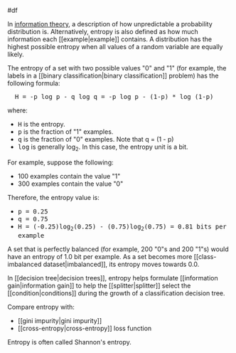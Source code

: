 #df

In
<a href="https://wikipedia.org/wiki/Information_theory" target="T">
information theory</a>,
a description of how unpredictable a probability
distribution is. Alternatively, entropy is also defined as how much
information each [[example|example]] contains. A distribution has
the highest possible entropy when all values of a random variable are
equally likely.

The entropy of a set with two possible values &quot;0&quot; and &quot;1&quot; (for example,
the labels in a [[binary classification|binary classification]] problem)
has the following formula:

<tt>
&nbsp;&nbsp;H = -p log p - q log q = -p log p - (1-p) * log (1-p)
</tt>

where:

<ul>
<li><tt>H</tt> is the entropy.</li>
<li><tt>p</tt> is the fraction of &quot;1&quot; examples.</li>
<li><tt>q</tt> is the fraction of &quot;0&quot; examples. Note that q = (1 - p)</li>
<li><tt>log</tt> is generally log<sub>2</sub>. In this case, the entropy
unit is a bit.</li>
</ul>

For example, suppose the following:

<ul>
<li>100 examples contain the value &quot;1&quot;</li>
<li>300 examples contain the value &quot;0&quot;</li>
</ul>

Therefore, the entropy value is:

<ul>
  <li><tt>p = 0.25</tt></li>
  <li><tt>q = 0.75</tt></li>
  <li><tt>H = (-0.25)log<sub>2</sub>(0.25) - (0.75)log<sub>2</sub>(0.75) =
      0.81 bits per example</tt></li>
</ul>

A set that is perfectly balanced (for example, 200 &quot;0&quot;s and 200 &quot;1&quot;s)
would have an entropy of 1.0 bit per example. As a set becomes more
[[class-imbalanced dataset|imbalanced]], its entropy moves towards 0.0.

In [[decision tree|decision trees]], entropy helps formulate
[[information gain|information gain]] to help the
[[splitter|splitter]] select the [[condition|conditions]]
during the growth of a classification decision tree.

Compare entropy with:

<ul>
<li>[[gini impurity|gini impurity]]</li>
<li>[[cross-entropy|cross-entropy]] loss function</li>
</ul>

Entropy is often called Shannon&#39;s entropy.

